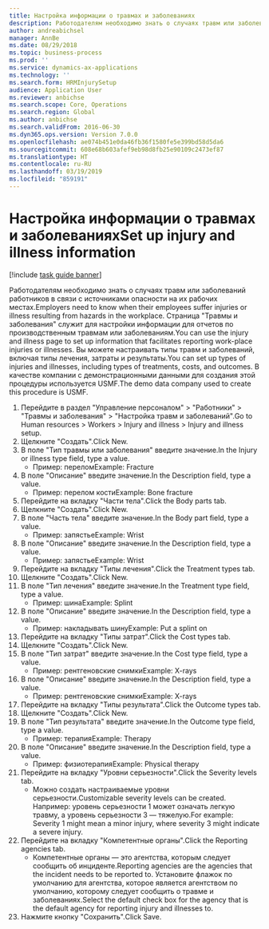 ```yaml
---
title: Настройка информации о травмах и заболеваниях
description: Работодателям необходимо знать о случаях травм или заболеваний работников в связи с источниками опасности на их рабочих местах.
author: andreabichsel
manager: AnnBe
ms.date: 08/29/2018
ms.topic: business-process
ms.prod: ''
ms.service: dynamics-ax-applications
ms.technology: ''
ms.search.form: HRMInjurySetup
audience: Application User
ms.reviewer: anbichse
ms.search.scope: Core, Operations
ms.search.region: Global
ms.author: anbichse
ms.search.validFrom: 2016-06-30
ms.dyn365.ops.version: Version 7.0.0
ms.openlocfilehash: ae074b451e0da46fb36f1580fe5e399bd58d5da6
ms.sourcegitcommit: 608e68b603afef9eb98d8fb25e90109c2473ef87
ms.translationtype: HT
ms.contentlocale: ru-RU
ms.lasthandoff: 03/19/2019
ms.locfileid: "859191"
---
```

# <a name="set-up-injury-and-illness-information"></a><span data-ttu-id="6e3fb-103">Настройка информации о травмах и заболеваниях</span><span class="sxs-lookup"><span data-stu-id="6e3fb-103">Set up injury and illness information</span></span>

[!include [task guide banner](../../includes/task-guide-banner.md)]

<span data-ttu-id="6e3fb-104">Работодателям необходимо знать о случаях травм или заболеваний работников в связи с источниками опасности на их рабочих местах.</span><span class="sxs-lookup"><span data-stu-id="6e3fb-104">Employers need to know when their employees suffer injuries or illness resulting from hazards in the workplace.</span></span> <span data-ttu-id="6e3fb-105">Страница "Травмы и заболевания" служит для настройки информации для отчетов по производственным травмам или заболеваниям.</span><span class="sxs-lookup"><span data-stu-id="6e3fb-105">You can use the injury and illness page to set up information that facilitates reporting work-place injuries or illnesses.</span></span> <span data-ttu-id="6e3fb-106">Вы можете настраивать типы травм и заболеваний, включая типы лечения, затраты и результаты.</span><span class="sxs-lookup"><span data-stu-id="6e3fb-106">You can set up types of injuries and illnesses, including types of treatments, costs, and outcomes.</span></span> <span data-ttu-id="6e3fb-107">В качестве компании с демонстрационными данными для создания этой процедуры используется USMF.</span><span class="sxs-lookup"><span data-stu-id="6e3fb-107">The demo data company used to create this procedure is USMF.</span></span>

1. <span data-ttu-id="6e3fb-108">Перейдите в раздел "Управление персоналом" > "Работники" > "Травмы и заболевания" > "Настройка травм и заболеваний".</span><span class="sxs-lookup"><span data-stu-id="6e3fb-108">Go to Human resources > Workers > Injury and illness > Injury and illness setup.</span></span>
2. <span data-ttu-id="6e3fb-109">Щелкните "Создать".</span><span class="sxs-lookup"><span data-stu-id="6e3fb-109">Click New.</span></span>
3. <span data-ttu-id="6e3fb-110">В поле "Тип травмы или заболевания" введите значение.</span><span class="sxs-lookup"><span data-stu-id="6e3fb-110">In the Injury or illness type field, type a value.</span></span>
    * <span data-ttu-id="6e3fb-111">Пример: перелом</span><span class="sxs-lookup"><span data-stu-id="6e3fb-111">Example: Fracture</span></span>  
4. <span data-ttu-id="6e3fb-112">В поле "Описание" введите значение.</span><span class="sxs-lookup"><span data-stu-id="6e3fb-112">In the Description field, type a value.</span></span>
    * <span data-ttu-id="6e3fb-113">Пример: перелом кости</span><span class="sxs-lookup"><span data-stu-id="6e3fb-113">Example: Bone fracture</span></span>  
5. <span data-ttu-id="6e3fb-114">Перейдите на вкладку "Части тела".</span><span class="sxs-lookup"><span data-stu-id="6e3fb-114">Click the Body parts tab.</span></span>
6. <span data-ttu-id="6e3fb-115">Щелкните "Создать".</span><span class="sxs-lookup"><span data-stu-id="6e3fb-115">Click New.</span></span>
7. <span data-ttu-id="6e3fb-116">В поле "Часть тела" введите значение.</span><span class="sxs-lookup"><span data-stu-id="6e3fb-116">In the Body part field, type a value.</span></span>
    * <span data-ttu-id="6e3fb-117">Пример: запястье</span><span class="sxs-lookup"><span data-stu-id="6e3fb-117">Example: Wrist</span></span>  
8. <span data-ttu-id="6e3fb-118">В поле "Описание" введите значение.</span><span class="sxs-lookup"><span data-stu-id="6e3fb-118">In the Description field, type a value.</span></span>
    * <span data-ttu-id="6e3fb-119">Пример: запястье</span><span class="sxs-lookup"><span data-stu-id="6e3fb-119">Example: Wrist</span></span>  
9. <span data-ttu-id="6e3fb-120">Перейдите на вкладку "Типы лечения".</span><span class="sxs-lookup"><span data-stu-id="6e3fb-120">Click the Treatment types tab.</span></span>
10. <span data-ttu-id="6e3fb-121">Щелкните "Создать".</span><span class="sxs-lookup"><span data-stu-id="6e3fb-121">Click New.</span></span>
11. <span data-ttu-id="6e3fb-122">В поле "Тип лечения" введите значение.</span><span class="sxs-lookup"><span data-stu-id="6e3fb-122">In the Treatment type field, type a value.</span></span>
    * <span data-ttu-id="6e3fb-123">Пример: шина</span><span class="sxs-lookup"><span data-stu-id="6e3fb-123">Example: Splint</span></span>  
12. <span data-ttu-id="6e3fb-124">В поле "Описание" введите значение.</span><span class="sxs-lookup"><span data-stu-id="6e3fb-124">In the Description field, type a value.</span></span>
    * <span data-ttu-id="6e3fb-125">Пример: накладывать шину</span><span class="sxs-lookup"><span data-stu-id="6e3fb-125">Example: Put a splint on</span></span>  
13. <span data-ttu-id="6e3fb-126">Перейдите на вкладку "Типы затрат".</span><span class="sxs-lookup"><span data-stu-id="6e3fb-126">Click the Cost types tab.</span></span>
14. <span data-ttu-id="6e3fb-127">Щелкните "Создать".</span><span class="sxs-lookup"><span data-stu-id="6e3fb-127">Click New.</span></span>
15. <span data-ttu-id="6e3fb-128">В поле "Тип затрат" введите значение.</span><span class="sxs-lookup"><span data-stu-id="6e3fb-128">In the Cost type field, type a value.</span></span>
    * <span data-ttu-id="6e3fb-129">Пример: рентгеновские снимки</span><span class="sxs-lookup"><span data-stu-id="6e3fb-129">Example: X-rays</span></span>  
16. <span data-ttu-id="6e3fb-130">В поле "Описание" введите значение.</span><span class="sxs-lookup"><span data-stu-id="6e3fb-130">In the Description field, type a value.</span></span>
    * <span data-ttu-id="6e3fb-131">Пример: рентгеновские снимки</span><span class="sxs-lookup"><span data-stu-id="6e3fb-131">Example: X-rays</span></span>  
17. <span data-ttu-id="6e3fb-132">Перейдите на вкладку "Типы результата".</span><span class="sxs-lookup"><span data-stu-id="6e3fb-132">Click the Outcome types tab.</span></span>
18. <span data-ttu-id="6e3fb-133">Щелкните "Создать".</span><span class="sxs-lookup"><span data-stu-id="6e3fb-133">Click New.</span></span>
19. <span data-ttu-id="6e3fb-134">В поле "Тип результата" введите значение.</span><span class="sxs-lookup"><span data-stu-id="6e3fb-134">In the Outcome type field, type a value.</span></span>
    * <span data-ttu-id="6e3fb-135">Пример: терапия</span><span class="sxs-lookup"><span data-stu-id="6e3fb-135">Example: Therapy</span></span>  
20. <span data-ttu-id="6e3fb-136">В поле "Описание" введите значение.</span><span class="sxs-lookup"><span data-stu-id="6e3fb-136">In the Description field, type a value.</span></span>
    * <span data-ttu-id="6e3fb-137">Пример: физиотерапия</span><span class="sxs-lookup"><span data-stu-id="6e3fb-137">Example: Physical therapy</span></span>  
21. <span data-ttu-id="6e3fb-138">Перейдите на вкладку "Уровни серьезности".</span><span class="sxs-lookup"><span data-stu-id="6e3fb-138">Click the Severity levels tab.</span></span>
    * <span data-ttu-id="6e3fb-139">Можно создать настраиваемые уровни серьезности.</span><span class="sxs-lookup"><span data-stu-id="6e3fb-139">Customizable severity levels can be created.</span></span> <span data-ttu-id="6e3fb-140">Например: уровень серьезности 1 может означать легкую травму, а уровень серьезности 3 — тяжелую.</span><span class="sxs-lookup"><span data-stu-id="6e3fb-140">For example: Severity 1 might mean a minor injury, where severity 3 might indicate a severe injury.</span></span>  
22. <span data-ttu-id="6e3fb-141">Перейдите на вкладку "Компетентные органы".</span><span class="sxs-lookup"><span data-stu-id="6e3fb-141">Click the Reporting agencies tab.</span></span>
    * <span data-ttu-id="6e3fb-142">Компетентные органы — это агентства, которым следует сообщить об инциденте.</span><span class="sxs-lookup"><span data-stu-id="6e3fb-142">Reporting agencies are the agencies that the incident needs to be reported to.</span></span> <span data-ttu-id="6e3fb-143">Установите флажок по умолчанию для агентства, которое является агентством по умолчанию, которому следует сообщить о травме и заболеваниях.</span><span class="sxs-lookup"><span data-stu-id="6e3fb-143">Select the default check box for the agency that is the default agency for reporting injury and illnesses to.</span></span>  
23. <span data-ttu-id="6e3fb-144">Нажмите кнопку "Сохранить".</span><span class="sxs-lookup"><span data-stu-id="6e3fb-144">Click Save.</span></span>

